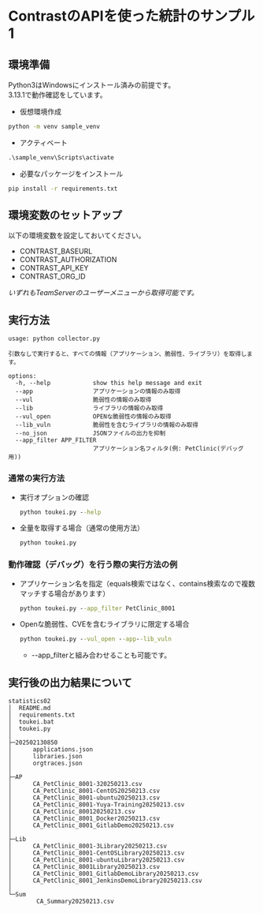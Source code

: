 # ContrastのAPIを使った統計のサンプル1

## 環境準備
Python3はWindowsにインストール済みの前提です。  
3.13.1で動作確認をしています。
- 仮想環境作成

```cmd
python -m venv sample_venv
```
- アクティベート

```cmd
.\sample_venv\Scripts\activate
```

- 必要なパッケージをインストール

```cmd
pip install -r requirements.txt
```

## 環境変数のセットアップ
以下の環境変数を設定しておいてください。
- CONTRAST_BASEURL
- CONTRAST_AUTHORIZATION
- CONTRAST_API_KEY
- CONTRAST_ORG_ID

*いずれもTeamServerのユーザーメニューから取得可能です。*

## 実行方法
```
usage: python collector.py

引数なしで実行すると、すべての情報（アプリケーション、脆弱性、ライブラリ）を取得します。

options:
  -h, --help            show this help message and exit
  --app                 アプリケーションの情報のみ取得
  --vul                 脆弱性の情報のみ取得
  --lib                 ライブラリの情報のみ取得
  --vul_open            OPENな脆弱性の情報のみ取得
  --lib_vuln            脆弱性を含むライブラリの情報のみ取得
  --no_json             JSONファイルの出力を抑制
  --app_filter APP_FILTER
                        アプリケーション名フィルタ(例: PetClinic(デバッグ用))
```
### 通常の実行方法
- 実行オプションの確認
  ```cmd
  python toukei.py --help
  ```
- 全量を取得する場合（通常の使用方法）
  ```cmd
  python toukei.py
  ```
### 動作確認（デバッグ）を行う際の実行方法の例
- アプリケーション名を指定（equals検索ではなく、contains検索なので複数マッチする場合があります）
  ```cmd
  python toukei.py --app_filter PetClinic_8001
  ```
- Openな脆弱性、CVEを含むライブラリに限定する場合
  ```cmd
  python toukei.py --vul_open --app--lib_vuln
  ```
  - --app_filterと組み合わせることも可能です。

## 実行後の出力結果について
```
statistics02
│  README.md
│  requirements.txt
│  toukei.bat
│  toukei.py
│
├─202502130850
│      applications.json
│      libraries.json
│      orgtraces.json
│
├─AP
│      CA_PetClinic_8001-320250213.csv
│      CA_PetClinic_8001-CentOS20250213.csv
│      CA_PetClinic_8001-ubuntu20250213.csv
│      CA_PetClinic_8001-Yuya-Training20250213.csv
│      CA_PetClinic_800120250213.csv
│      CA_PetClinic_8001_Docker20250213.csv
│      CA_PetClinic_8001_GitlabDemo20250213.csv
│
├─Lib
│      CA_PetClinic_8001-3Library20250213.csv
│      CA_PetClinic_8001-CentOSLibrary20250213.csv
│      CA_PetClinic_8001-ubuntuLibrary20250213.csv
│      CA_PetClinic_8001Library20250213.csv
│      CA_PetClinic_8001_GitlabDemoLibrary20250213.csv
│      CA_PetClinic_8001_JenkinsDemoLibrary20250213.csv
│
└─Sum
        CA_Summary20250213.csv
```
